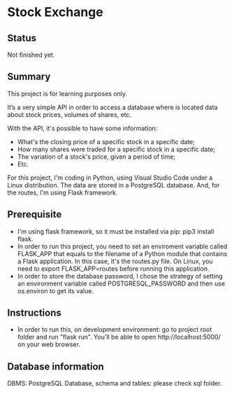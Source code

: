 # Stock Exchange

## Status
Not finished yet.

## Summary
This project is for learning purposes only.

It’s a very simple API in order to access a database where is located data about stock prices, volumes of shares, etc.

With the API, it's possible to have some information:
- What's the closing price of a specific stock in a specific date;
- How many shares were traded for a specific stock in a specific date;
- The variation of a stock's price, given a period of time;
- Etc.

For this project, I'm coding in Python, using Visual Studio Code under a Linux distribution. The data are stored in a PostgreSQL database. And, for the routes, I'm using Flask framework.

## Prerequisite
- I'm using flask framework, so it must be installed via pip: pip3 install flask.
- In order to run this project, you need to set an enviroment variable called FLASK_APP that equals to the filename of a Python module that contains a Flask application. In this case, it's the routes.py file. On Linux, you need to export FLASK_APP=routes before running this application.
- In order to store the database password, I chose the strategy of setting an environment variable called POSTGRESQL_PASSWORD and then use os.environ to get its value.

## Instructions
- In order to run this, on development environment: go to project root folder and run "flask run". You'll be able to open http://localhost:5000/ on your web browser.

## Database information
DBMS: PostgreSQL
Database, schema and tables: please check sql folder.
